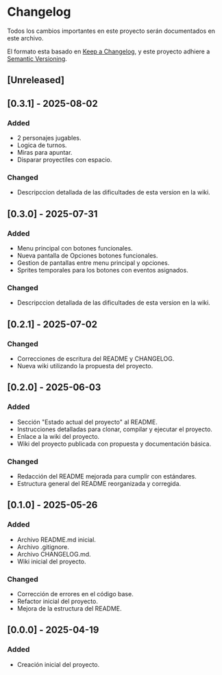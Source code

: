 # Changelog

Todos los cambios importantes en este proyecto serán documentados en este archivo.

El formato esta basado en [Keep a Changelog](https://keepachangelog.com/en/1.1.0/),
y este proyecto adhiere a [Semantic Versioning](https://semver.org/spec/v2.0.0.html).

## [Unreleased]

## [0.3.1] - 2025-08-02

### Added
- 2 personajes jugables.
- Logica de turnos.
- Miras para apuntar.
- Disparar proyectiles con espacio.

### Changed
- Descripccion detallada de las dificultades de esta version en la wiki.

## [0.3.0] - 2025-07-31

### Added
- Menu principal con botones funcionales.
- Nueva pantalla de Opciones botones funcionales.
- Gestion de pantallas entre menu principal y opciones.
- Sprites temporales para los botones con eventos asignados.

### Changed
- Descripccion detallada de las dificultades de esta version en la wiki.

## [0.2.1] - 2025-07-02

### Changed 
- Correcciones de escritura del README y CHANGELOG.
- Nueva wiki utilizando la propuesta del proyecto. 

## [0.2.0] - 2025-06-03

### Added
- Sección "Estado actual del proyecto" al README.
- Instrucciones detalladas para clonar, compilar y ejecutar el proyecto.
- Enlace a la wiki del proyecto.
- Wiki del proyecto publicada con propuesta y documentación básica.

### Changed
- Redacción del README mejorada para cumplir con estándares.
- Estructura general del README reorganizada y corregida.

## [0.1.0] - 2025-05-26

### Added 
- Archivo README.md inicial.
- Archivo .gitignore.
- Archivo CHANGELOG.md.
- Wiki inicial del proyecto.

### Changed 
- Corrección de errores en el código base.
- Refactor inicial del proyecto.
- Mejora de la estructura del README.

## [0.0.0] - 2025-04-19

### Added 
- Creación inicial del proyecto.
